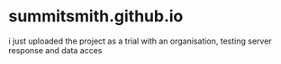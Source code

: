 # summitsmith.github.io
i just uploaded the project as a trial with an organisation, testing server response and data acces
